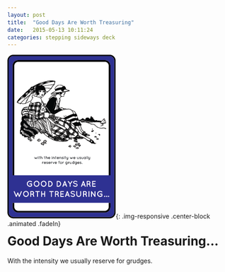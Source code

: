 ```yaml
---
layout: post
title:  "Good Days Are Worth Treasuring"
date:   2015-05-13 10:11:24
categories: stepping sideways deck
---
```

![Good Days Are Worth Treasuring Card](https://github.com/steppingsideways/steppingsideways.github.io/blob/master/images/good_days_are_worth_treasuring.png?raw=true){: .img-responsive .center-block .animated .fadeIn}

<div class="row">
	<div class="animated fadeIn col-md-12">
		<h1 style="margin-top:0px;">Good Days Are Worth Treasuring...</h1>
		With the intensity we usually reserve for grudges.
	</div>
</div>